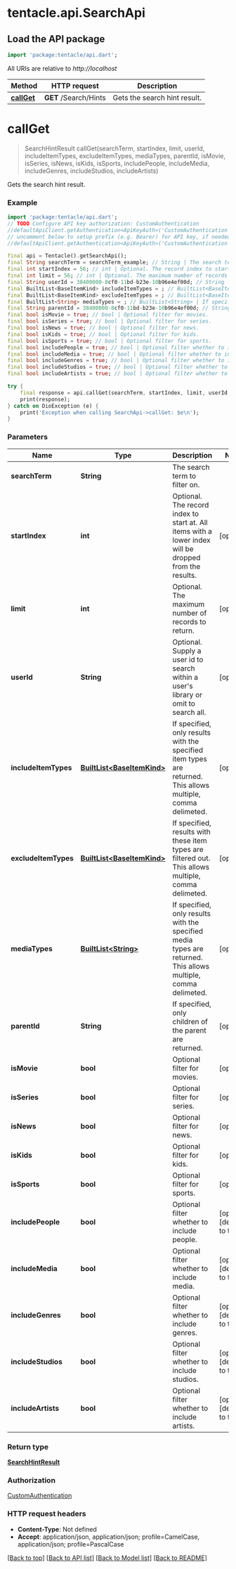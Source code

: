 # tentacle.api.SearchApi

## Load the API package
```dart
import 'package:tentacle/api.dart';
```

All URIs are relative to *http://localhost*

Method | HTTP request | Description
------------- | ------------- | -------------
[**callGet**](SearchApi.md#callget) | **GET** /Search/Hints | Gets the search hint result.


# **callGet**
> SearchHintResult callGet(searchTerm, startIndex, limit, userId, includeItemTypes, excludeItemTypes, mediaTypes, parentId, isMovie, isSeries, isNews, isKids, isSports, includePeople, includeMedia, includeGenres, includeStudios, includeArtists)

Gets the search hint result.

### Example
```dart
import 'package:tentacle/api.dart';
// TODO Configure API key authorization: CustomAuthentication
//defaultApiClient.getAuthentication<ApiKeyAuth>('CustomAuthentication').apiKey = 'YOUR_API_KEY';
// uncomment below to setup prefix (e.g. Bearer) for API key, if needed
//defaultApiClient.getAuthentication<ApiKeyAuth>('CustomAuthentication').apiKeyPrefix = 'Bearer';

final api = Tentacle().getSearchApi();
final String searchTerm = searchTerm_example; // String | The search term to filter on.
final int startIndex = 56; // int | Optional. The record index to start at. All items with a lower index will be dropped from the results.
final int limit = 56; // int | Optional. The maximum number of records to return.
final String userId = 38400000-8cf0-11bd-b23e-10b96e4ef00d; // String | Optional. Supply a user id to search within a user's library or omit to search all.
final BuiltList<BaseItemKind> includeItemTypes = ; // BuiltList<BaseItemKind> | If specified, only results with the specified item types are returned. This allows multiple, comma delimeted.
final BuiltList<BaseItemKind> excludeItemTypes = ; // BuiltList<BaseItemKind> | If specified, results with these item types are filtered out. This allows multiple, comma delimeted.
final BuiltList<String> mediaTypes = ; // BuiltList<String> | If specified, only results with the specified media types are returned. This allows multiple, comma delimeted.
final String parentId = 38400000-8cf0-11bd-b23e-10b96e4ef00d; // String | If specified, only children of the parent are returned.
final bool isMovie = true; // bool | Optional filter for movies.
final bool isSeries = true; // bool | Optional filter for series.
final bool isNews = true; // bool | Optional filter for news.
final bool isKids = true; // bool | Optional filter for kids.
final bool isSports = true; // bool | Optional filter for sports.
final bool includePeople = true; // bool | Optional filter whether to include people.
final bool includeMedia = true; // bool | Optional filter whether to include media.
final bool includeGenres = true; // bool | Optional filter whether to include genres.
final bool includeStudios = true; // bool | Optional filter whether to include studios.
final bool includeArtists = true; // bool | Optional filter whether to include artists.

try {
    final response = api.callGet(searchTerm, startIndex, limit, userId, includeItemTypes, excludeItemTypes, mediaTypes, parentId, isMovie, isSeries, isNews, isKids, isSports, includePeople, includeMedia, includeGenres, includeStudios, includeArtists);
    print(response);
} catch on DioException (e) {
    print('Exception when calling SearchApi->callGet: $e\n');
}
```

### Parameters

Name | Type | Description  | Notes
------------- | ------------- | ------------- | -------------
 **searchTerm** | **String**| The search term to filter on. | 
 **startIndex** | **int**| Optional. The record index to start at. All items with a lower index will be dropped from the results. | [optional] 
 **limit** | **int**| Optional. The maximum number of records to return. | [optional] 
 **userId** | **String**| Optional. Supply a user id to search within a user's library or omit to search all. | [optional] 
 **includeItemTypes** | [**BuiltList&lt;BaseItemKind&gt;**](BaseItemKind.md)| If specified, only results with the specified item types are returned. This allows multiple, comma delimeted. | [optional] 
 **excludeItemTypes** | [**BuiltList&lt;BaseItemKind&gt;**](BaseItemKind.md)| If specified, results with these item types are filtered out. This allows multiple, comma delimeted. | [optional] 
 **mediaTypes** | [**BuiltList&lt;String&gt;**](String.md)| If specified, only results with the specified media types are returned. This allows multiple, comma delimeted. | [optional] 
 **parentId** | **String**| If specified, only children of the parent are returned. | [optional] 
 **isMovie** | **bool**| Optional filter for movies. | [optional] 
 **isSeries** | **bool**| Optional filter for series. | [optional] 
 **isNews** | **bool**| Optional filter for news. | [optional] 
 **isKids** | **bool**| Optional filter for kids. | [optional] 
 **isSports** | **bool**| Optional filter for sports. | [optional] 
 **includePeople** | **bool**| Optional filter whether to include people. | [optional] [default to true]
 **includeMedia** | **bool**| Optional filter whether to include media. | [optional] [default to true]
 **includeGenres** | **bool**| Optional filter whether to include genres. | [optional] [default to true]
 **includeStudios** | **bool**| Optional filter whether to include studios. | [optional] [default to true]
 **includeArtists** | **bool**| Optional filter whether to include artists. | [optional] [default to true]

### Return type

[**SearchHintResult**](SearchHintResult.md)

### Authorization

[CustomAuthentication](../README.md#CustomAuthentication)

### HTTP request headers

 - **Content-Type**: Not defined
 - **Accept**: application/json, application/json; profile=CamelCase, application/json; profile=PascalCase

[[Back to top]](#) [[Back to API list]](../README.md#documentation-for-api-endpoints) [[Back to Model list]](../README.md#documentation-for-models) [[Back to README]](../README.md)

